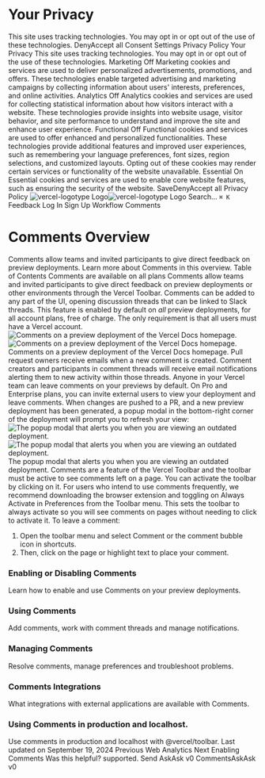 # Your Privacy
This site uses tracking technologies. You may opt in or opt out of the use of these technologies.
DenyAccept all
Consent Settings
Privacy Policy
Your Privacy
This site uses tracking technologies. You may opt in or opt out of the use of these technologies.
Marketing
Off
Marketing cookies and services are used to deliver personalized advertisements, promotions, and offers. These technologies enable targeted advertising and marketing campaigns by collecting information about users' interests, preferences, and online activities. 
Analytics
Off
Analytics cookies and services are used for collecting statistical information about how visitors interact with a website. These technologies provide insights into website usage, visitor behavior, and site performance to understand and improve the site and enhance user experience.
Functional
Off
Functional cookies and services are used to offer enhanced and personalized functionalities. These technologies provide additional features and improved user experiences, such as remembering your language preferences, font sizes, region selections, and customized layouts. Opting out of these cookies may render certain services or functionality of the website unavailable.
Essential
On
Essential cookies and services are used to enable core website features, such as ensuring the security of the website. 
SaveDenyAccept all
Privacy Policy
![vercel-logotype Logo](https://vercel.com/vc-ap-vercel-docs/_next/static/media/vercel-logotype-light.cf7eca76.svg)![vercel-logotype Logo](https://vercel.com/vc-ap-vercel-docs/_next/static/media/vercel-logotype-dark.01246f11.svg)
Search...
`⌘ K`
Feedback
Log In
Sign Up
Workflow
Comments
# Comments Overview
Comments allow teams and invited participants to give direct feedback on preview deployments. Learn more about Comments in this overview.
Table of Contents
Comments are available on all plans
Comments allow teams and invited participants to give direct feedback on preview deployments or other environments through the Vercel Toolbar. Comments can be added to any part of the UI, opening discussion threads that can be linked to Slack threads. This feature is enabled by default on _all_ preview deployments, for all account plans, free of charge. The only requirement is that all users must have a Vercel account.
![Comments on a preview deployment of the Vercel Docs homepage.](https://vercel.com/_next/image?url=https%3A%2F%2Fassets.vercel.com%2Fimage%2Fupload%2Fv1726664109%2Ffront%2Fdocs%2Fcomments%2Fcomment-light.png&w=3840&q=75)![Comments on a preview deployment of the Vercel Docs homepage.](https://vercel.com/_next/image?url=https%3A%2F%2Fassets.vercel.com%2Fimage%2Fupload%2Fv1726664109%2Ffront%2Fdocs%2Fcomments%2Fcomment-dark.png&w=3840&q=75)Comments on a preview deployment of the Vercel Docs homepage.
Pull request owners receive emails when a new comment is created. Comment creators and participants in comment threads will receive email notifications alerting them to new activity within those threads. Anyone in your Vercel team can leave comments on your previews by default. On Pro and Enterprise plans, you can invite external users to view your deployment and leave comments.
When changes are pushed to a PR, and a new preview deployment has been generated, a popup modal in the bottom-right corner of the deployment will prompt you to refresh your view:
![The popup modal that alerts you when you are viewing an outdated deployment.](https://vercel.com/_next/image?url=https%3A%2F%2Fassets.vercel.com%2Fimage%2Fupload%2Fv1696504161%2Ffront%2Fdocs%2Fcomments%2Fnew-deployment-is-ready-light.png&w=828&q=75)![The popup modal that alerts you when you are viewing an outdated deployment.](https://vercel.com/_next/image?url=https%3A%2F%2Fassets.vercel.com%2Fimage%2Fupload%2Fv1696504161%2Ffront%2Fdocs%2Fcomments%2Fnew-deployment-is-ready-dark.png&w=828&q=75)The popup modal that alerts you when you are viewing an outdated deployment.
Comments are a feature of the Vercel Toolbar and the toolbar must be active to see comments left on a page. You can activate the toolbar by clicking on it. For users who intend to use comments frequently, we recommend downloading the browser extension and toggling on Always Activate in Preferences from the Toolbar menu. This sets the toolbar to always activate so you will see comments on pages without needing to click to activate it.
To leave a comment:
  1. Open the toolbar menu and select Comment or the comment bubble icon in shortcuts.
  2. Then, click on the page or highlight text to place your comment.


### Enabling or Disabling Comments
Learn how to enable and use Comments on your preview deployments.
### Using Comments
Add comments, work with comment threads and manage notifications.
### Managing Comments
Resolve comments, manage preferences and troubleshoot problems.
### Comments Integrations
What integrations with external applications are available with Comments.
### Using Comments in production and localhost.
Use comments in production and localhost with @vercel/toolbar.
Last updated on September 19, 2024
Previous
Web Analytics
Next
Enabling Comments
Was this helpful?
supported.
Send
AskAsk v0
CommentsAskAsk v0
